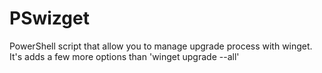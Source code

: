 # PSwizget
PowerShell script that allow you to manage upgrade process with winget. It's adds a few more options than 'winget upgrade --all'
